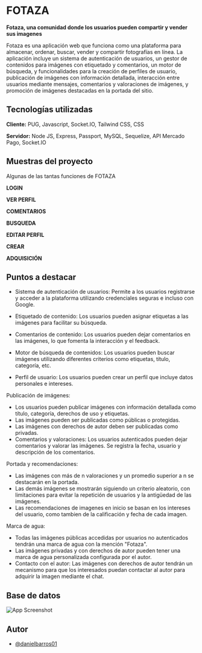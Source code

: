 # FOTAZA
**Fotaza, una comunidad donde los usuarios pueden compartir y vender sus imagenes**

Fotaza es una aplicación web que funciona como una plataforma para almacenar, ordenar, buscar, vender y compartir fotografías en línea. La aplicación incluye un sistema de autenticación de usuarios, un gestor de contenidos para imágenes con etiquetado y comentarios, un motor de búsqueda, y funcionalidades para la creación de perfiles de usuario, publicación de imágenes con información detallada, interacción entre usuarios mediante mensajes, comentarios y valoraciones de imágenes, y promoción de imágenes destacadas en la portada del sitio.

## Tecnologías utilizadas
**Cliente:** PUG, Javascript, Socket.IO, Tailwind CSS, CSS

**Servidor:** Node JS, Express, Passport, MySQL, Sequelize, API Mercado Pago, Socket.IO

## Muestras del proyecto

Algunas de las tantas funciones de FOTAZA

**LOGIN**

**VER PERFIL**

**COMENTARIOS**

**BUSQUEDA**

**EDITAR PERFIL**

**CREAR**

**ADQUISICIÓN**


## Puntos a destacar
- Sistema de autenticación de usuarios: Permite a los usuarios registrarse y acceder a la plataforma utilizando credenciales seguras e incluso con Google.

- Etiquetado de contenido: Los usuarios pueden asignar etiquetas a las imágenes para facilitar su búsqueda.

- Comentarios de contenido: Los usuarios pueden dejar comentarios en las imágenes, lo que fomenta la interacción y el feedback.

- Motor de búsqueda de contenidos: Los usuarios pueden buscar imágenes utilizando diferentes criterios como etiquetas, título, categoría, etc.

- Perfil de usuario: Los usuarios pueden crear un perfil que incluye datos personales e intereses.

Publicación de imágenes:

- Los usuarios pueden publicar imágenes con información detallada como título, categoría, derechos de uso y etiquetas.
- Las imágenes pueden ser publicadas como públicas o protegidas.
- Las imágenes con derechos de autor deben ser publicadas como privadas.
- Comentarios y valoraciones: Los usuarios autenticados pueden dejar comentarios y valorar las imágenes. Se registra la fecha, usuario y descripción de los comentarios.

Portada y recomendaciones:

- Las imágenes con más de n valoraciones y un promedio superior a n se destacarán en la portada.
- Las demás imágenes se mostrarán siguiendo un criterio aleatorio, con limitaciones para evitar la repetición de usuarios y la antigüedad de las imágenes.
- Las recomendaciones de imagenes en inicio se basan en los intereses del usuario, como tambien de la calificación y fecha de cada imagen.

Marca de agua:

- Todas las imágenes públicas accedidas por usuarios no autenticados tendrán una marca de agua con la mención "Fotaza".
- Las imágenes privadas y con derechos de autor pueden tener una marca de agua personalizada configurada por el autor.
- Contacto con el autor: Las imágenes con derechos de autor tendrán un mecanismo para que los interesados puedan contactar al autor para adquirir la imagen mediante el chat.

## Base de datos

![App Screenshot](https://i.pinimg.com/736x/79/15/cb/7915cbbaf041b01937d5f7586d5ffd51.jpg)


## Autor

- [@danielbarros01](https://www.github.com/danielbarros01)

